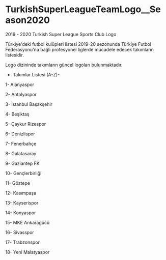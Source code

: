 # TurkishSuperLeagueTeamLogo__Season2020

2019 - 2020 Turkish Super League Sports Club Logo

Türkiye'deki futbol kulüpleri listesi 2019-20 sezonunda Türkiye Futbol Federasyonu'na bağlı profesyonel liglerde mücadele edecek takımların listesidir. 

Logo dizininde takımların güncel logoları bulunmaktadır. 

- Takımlar Listesi (A-Z)- 

1- Alanyaspor

2- Antalyaspor

3- İstanbul Başakşehir

4- Beşiktaş

5- Çaykur Rizespor

6- Denizlispor

7- Fenerbahçe

8- Galatasaray

9- Gaziantep FK

10- Gençlerbirliği

11- Göztepe

12- Kasımpaşa

13- Kayserispor

14- Konyaspor

15- MKE Ankaragücü

16- Sivasspor

17- Trabzonspor

18- Yeni Malatyaspor
